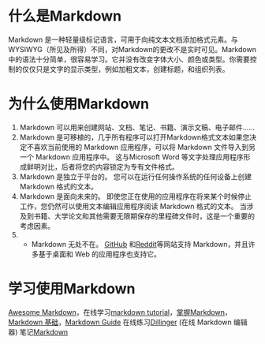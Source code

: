 # 什么是Markdown
Markdown 是一种轻量级标记语言，可用于向纯文本文档添加格式元素。与WYSIWYG（所见及所得）不同，对Markdown的更改不是实时可见。Markdown 中的语法十分简单，很容易学习。它并没有改变字体大小、颜色或类型。你需要控制的仅仅只是文字的显示类型，例如加粗文本，创建标题，和组织列表。
# 为什么使用Markdown
1. Markdown 可以用来创建网站、文档、笔记、书籍、演示文稿、电子邮件......
2. Markdown 是可移植的，几乎所有程序可以打开Markdown格式文本如果您决定不喜欢当前使用的 Markdown 应用程序，可以将 Markdown 文件导入到另一个 Markdown 应用程序中。 这与Microsoft Word 等文字处理应用程序形成鲜明对比，后者将您的内容锁定为专有文件格式。
3. Markdown 是独立于平台的。 您可以在运行任何操作系统的任何设备上创建 Markdown 格式的文本。
4. Markdown 是面向未来的。 即使您正在使用的应用程序在将来某个时候停止工作，您仍然可以使用文本编辑应用程序阅读 Markdown 格式的文本。 当涉及到书籍、大学论文和其他需要无限期保存的里程碑文件时，这是一个重要的考虑因素。
5. - Markdown 无处不在。 [GitHub](https://github.com/) 和[Reddit](https://www.markdownguide.org/tools/reddit/)等网站支持 Markdown，并且许多基于桌面和 Web 的应用程序也支持它。
# 学习使用Markdown
[Awesome Markdown](https://github.com/mundimark/awesome-markdown#markdown-getting-started-guides--tutorials)，在线学习[markdown tutorial](https://www.markdowntutorial.com/)，[掌握Markdown](https://guides.github.com/features/mastering-markdown)，[Markdown 基础](https://help.github.com/articles/markdown-basics)，[Markdown Guide](https://www.markdownguide.org/)
在线练习[Dillinger](https://dillinger.io/) (在线 Markdown 编辑器)
笔记[Markdown](obsidian://open?vault=markdown&file=language%2FMarkdown%E2%80%94%E2%80%94markup%20language)